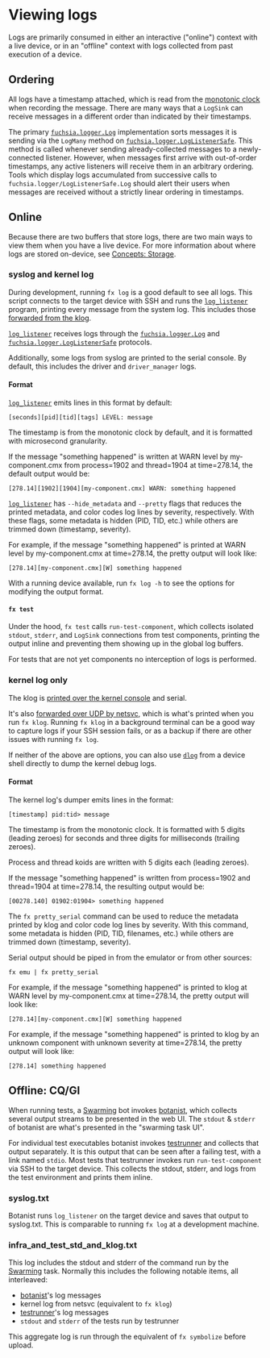 # Viewing logs

Logs are primarily consumed in either an interactive ("online") context with a live device, or in an
"offline" context with logs collected from past execution of a device.

## Ordering

All logs have a timestamp attached, which is read from the [monotonic clock] when recording the
message. There are many ways that a `LogSink` can receive messages in a different order than
indicated by their timestamps.

The primary [`fuchsia.logger.Log`] implementation sorts messages it is sending via the `LogMany`
method on [`fuchsia.logger.LogListenerSafe`]. This method is called whenever sending
already-collected messages to a newly-connected listener. However, when messages first arrive with
out-of-order timestamps, any active listeners will receive them in an arbitrary ordering. Tools
which display logs accumulated from successive calls to `fuchsia.logger/LogListenerSafe.Log` should
alert their users when messages are received without a strictly linear ordering in timestamps.

## Online

Because there are two buffers that store logs, there are two main ways to view them when you have a
live device. For more information about where logs are stored on-device, see [Concepts: Storage].

### syslog and kernel log

During development, running `fx log` is a good default to see all logs. This script connects to the
target device with SSH and runs the [`log_listener`] program, printing every message from the system
log. This includes those [forwarded from the klog].

[`log_listener`] receives logs through the [`fuchsia.logger.Log`] and
[`fuchsia.logger.LogListenerSafe`] protocols.

Additionally, some logs from syslog are printed to the serial console. By default, this includes the
driver and `driver_manager` logs.

#### Format

[`log_listener`] emits lines in this format by default:

```
[seconds][pid][tid][tags] LEVEL: message
```

The timestamp is from the monotonic clock by default, and it is formatted with microsecond
granularity.

If the message "something happened" is written at WARN level by my-component.cmx from process=1902
and thread=1904 at time=278.14, the default output would be:

```
[278.14][1902][1904][my-component.cmx] WARN: something happened
```

[`log_listener`] has `--hide_metadata` and `--pretty` flags that reduces the printed metadata,
and color codes log lines by severity, respectively. With these flags, some metadata is hidden
(PID, TID, etc.) while others are trimmed down (timestamp, severity).

For example, if the message "something happened" is printed at WARN level by my-component.cmx at
time=278.14, the pretty output will look like:

```
[278.14][my-component.cmx][W] something happened
```

With a running device available, run `fx log -h` to see the options for modifying the output format.

#### `fx test`

Under the hood, `fx test` calls `run-test-component`, which collects isolated `stdout`, `stderr`, and
`LogSink` connections from test components, printing the output inline and preventing them showing
up in the global log buffers.

For tests that are not yet components no interception of logs is performed.

### kernel log only

The klog is [printed over the kernel console] and serial.

It's also [forwarded over UDP by netsvc], which is what's printed when you run `fx klog`. Running
`fx klog` in a background terminal can be a good way to capture logs if your SSH session fails, or
as a backup if there are other issues with running `fx log`.

If neither of the above are options, you can also use [`dlog`] from a device shell directly to dump
the kernel debug logs.

#### Format

The kernel log's dumper emits lines in the format:

```
[timestamp] pid:tid> message
```

The timestamp is from the monotonic clock. It is formatted with 5 digits (leading zeroes) for
seconds and three digits for milliseconds (trailing zeroes).

Process and thread koids are written with 5 digits each (leading zeroes).

If the message "something happened" is written from process=1902 and thread=1904 at time=278.14, the
resulting output would be:

```
[00278.140] 01902:01904> something happened
```

The `fx pretty_serial` command can be used to reduce the metadata printed by klog and color code
log lines by severity. With this command, some metadata is hidden (PID, TID, filenames, etc.)
while others are trimmed down (timestamp, severity).

Serial output should be piped in from the emulator or from other sources:

```
fx emu | fx pretty_serial
```

For example, if the message "something happened" is printed to klog at WARN level by
my-component.cmx at time=278.14, the pretty output will look like:

```
[278.14][my-component.cmx][W] something happened
```

For example, if the message "something happened" is printed to klog by an unknown component with
unknown severity at time=278.14, the pretty output will look like:

```
[278.14] something happened
```

## Offline: CQ/GI

When running tests, a [Swarming] bot invokes [botanist], which collects several output streams to be
presented in the web UI. The `stdout` & `stderr` of botanist are what's presented in the "swarming task
UI".

For individual test executables botanist invokes [testrunner] and collects that output separately.
It is this output that can be seen after a failing test, with a link named `stdio`. Most tests that
testrunner invokes run `run-test-component` via SSH to the target device. This collects the
stdout, stderr, and logs from the test environment and prints them inline.

### syslog.txt

Botanist runs `log_listener` on the target device and saves that output to syslog.txt. This is
comparable to running `fx log` at a development machine.

### infra_and_test_std_and_klog.txt

This log includes the stdout and stderr of the command run by the [Swarming] task.
Normally this includes the following notable items, all interleaved:

* [botanist]'s log messages
* kernel log from netsvc (equivalent to `fx klog`)
* [testrunner]'s log messages
* `stdout` and `stderr` of the tests run by testrunner

This aggregate log is run through the equivalent of `fx symbolize` before upload.

[monotonic clock]: /docs/reference/syscalls/clock_get_monotonic.md
[Concepts: Storage]: /docs/concepts/diagnostics/logs/README.md#storage
[forwarded from the klog]: /docs/development/diagnostics/logs/recording.md#forwarding-klog-to-syslog
[`log_listener`]: /garnet/bin/log_listener/README.md
[`fuchsia.logger.Log`]: https://fuchsia.dev/reference/fidl/fuchsia.logger#Log
[`fuchsia.logger.LogListenerSafe`]: https://fuchsia.dev/reference/fidl/fuchsia.logger#LogListenerSafe
[printed over the kernel console]: /zircon/kernel/lib/debuglog/debuglog.cc
[forwarded over UDP by netsvc]: /src/bringup/bin/netsvc/debuglog.cc
[`dlog`]: /src/bringup/bin/dlog/README.md
[botanist]: /tools/botanist/cmd/main.go
[testrunner]: /tools/testing/testrunner/cmd/main.go
[Swarming]: https://chromium.googlesource.com/infra/luci/luci-py/+/HEAD/appengine/swarming/doc/README.md
